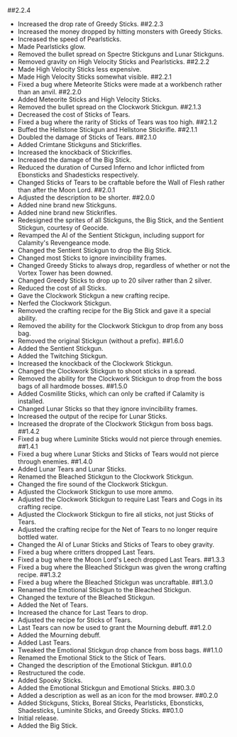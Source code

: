 ##2.2.4
- Increased the drop rate of Greedy Sticks.
##2.2.3
- Increased the money dropped by hitting monsters with Greedy Sticks.
- Increased the speed of Pearlsticks.
- Made Pearlsticks glow.
- Removed the bullet spread on Spectre Stickguns and Lunar Stickguns.
- Removed gravity on High Velocity Sticks and Pearlsticks.
##2.2.2
- Made High Velocity Sticks less expensive.
- Made High Velocity Sticks somewhat visible.
##2.2.1
- Fixed a bug where Meteorite Sticks were made at a workbench rather than an anvil.
##2.2.0
- Added Meteorite Sticks and High Velocity Sticks.
- Removed the bullet spread on the Clockwork Stickgun.
##2.1.3
- Decreased the cost of Sticks of Tears.
- Fixed a bug where the rarity of Sticks of Tears was too high.
##2.1.2
- Buffed the Hellstone Stickgun and Hellstone Stickrifle.
##2.1.1
- Doubled the damage of Sticks of Tears.
##2.1.0
- Added Crimtane Stickguns and Stickrifles.
- Increased the knockback of Stickrifles.
- Increased the damage of the Big Stick.
- Reduced the duration of Cursed Inferno and Ichor inflicted from Ebonsticks and Shadesticks respectively.
- Changed Sticks of Tears to be craftable before the Wall of Flesh rather than after the Moon Lord.
##2.0.1
- Adjusted the description to be shorter.
##2.0.0
- Added nine brand new Stickguns.
- Added nine brand new Stickrifles.
- Redesigned the sprites of all Stickguns, the Big Stick, and the Sentient Stickgun, courtesy of Geocide.
- Revamped the AI of the Sentient Stickgun, including support for Calamity's Revengeance mode.
- Changed the Sentient Stickgun to drop the Big Stick.
- Changed most Sticks to ignore invincibility frames.
- Changed Greedy Sticks to always drop, regardless of whether or not the Vortex Tower has been downed.
- Changed Greedy Sticks to drop up to 20 silver rather than 2 silver.
- Reduced the cost of all Sticks.
- Gave the Clockwork Stickgun a new crafting recipe.
- Nerfed the Clockwork Stickgun.
- Removed the crafting recipe for the Big Stick and gave it a special ability.
- Removed the ability for the Clockwork Stickgun to drop from any boss bag.
- Removed the original Stickgun (without a prefix).
##1.6.0
- Added the Sentient Stickgun.
- Added the Twitching Stickgun.
- Increased the knockback of the Clockwork Stickgun.
- Changed the Clockwork Stickgun to shoot sticks in a spread.
- Removed the ability for the Clockwork Stickgun to drop from the boss bags of all hardmode bosses.
##1.5.0
- Added Cosmilite Sticks, which can only be crafted if Calamity is installed.
- Changed Lunar Sticks so that they ignore invincibility frames.
- Increased the output of the recipe for Lunar Sticks.
- Increased the droprate of the Clockwork Stickgun from boss bags.
##1.4.2
- Fixed a bug where Luminite Sticks would not pierce through enemies.
##1.4.1
- Fixed a bug where Lunar Sticks and Sticks of Tears would not pierce through enemies.
##1.4.0
- Added Lunar Tears and Lunar Sticks.
- Renamed the Bleached Stickgun to the Clockwork Stickgun.
- Changed the fire sound of the Clockwork Stickgun.
- Adjusted the Clockwork Stickgun to use more ammo.
- Adjusted the Clockwork Stickgun to require Last Tears and Cogs in its crafting recipe.
- Adjusted the Clockwork Stickgun to fire all sticks, not just Sticks of Tears.
- Adjusted the crafting recipe for the Net of Tears to no longer require bottled water.
- Changed the AI of Lunar Sticks and Sticks of Tears to obey gravity.
- Fixed a bug where critters dropped Last Tears.
- Fixed a bug where the Moon Lord's Leech dropped Last Tears.
##1.3.3
- Fixed a bug where the Bleached Stickgun was given the wrong crafting recipe.
##1.3.2
- Fixed a bug where the Bleached Stickgun was uncraftable.
##1.3.0
- Renamed the Emotional Stickgun to the Bleached Stickgun.
- Changed the texture of the Bleached Stickgun.
- Added the Net of Tears.
- Increased the chance for Last Tears to drop.
- Adjusted the recipe for Sticks of Tears.
- Last Tears can now be used to grant the Mourning debuff.
##1.2.0
- Added the Mourning debuff.
- Added Last Tears.
- Tweaked the Emotional Stickgun drop chance from boss bags.
##1.1.0
- Renamed the Emotional Stick to the Stick of Tears.
- Changed the description of the Emotional Stickgun.
##1.0.0
- Restructured the code.
- Added Spooky Sticks.
- Added the Emotional Stickgun and Emotional Sticks.
##0.3.0
- Added a description as well as an icon for the mod browser.
##0.2.0
- Added Stickguns, Sticks, Boreal Sticks, Pearlsticks, Ebonsticks, Shadesticks, Luminite Sticks, and Greedy Sticks.
##0.1.0
- Initial release.
- Added the Big Stick.